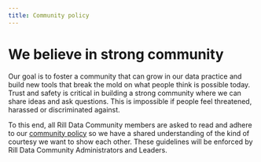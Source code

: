 ```yaml
---
title: Community policy
---
```


# We believe in strong community

Our goal is to foster a community that can grow in our data practice and build new tools that break the mold on what people think is possible today. Trust and safety is critical in building a strong community where we can share ideas and ask questions. This is impossible if people feel threatened, harassed or discriminated against.

To this end, all Rill Data Community members are asked to read and adhere to our [community policy](https://github.com/rilldata/rill-developer/blob/main/COMMUNITY-POLICY.md) so we have a shared understanding of the kind of courtesy we want to show each other. These guidelines will be enforced by Rill Data Community Administrators and Leaders. 

